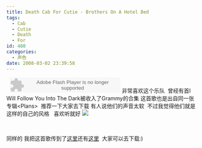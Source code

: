 ```yaml
---
title: Death Cab For Cutie - Brothers On A Hotel Bed
tags:
  - Cab
  - Cutie
  - Death
  - For
id: 480
categories:
  - 声色
date: 2008-03-02 23:39:58
---
```


&nbsp;
<object classid="clsid:d27cdb6e-ae6d-11cf-96b8-444553540000" codebase="http://download.macromedia.com/pub/shockwave/cabs/flash/swflash.cab#version=6,0,40,0" width="290" height="40"><param name="src" value="http://www.allenle.cn/simpleMp3er/audioplayer.swf?soundFile=http://danielfree.fileave.com/10-BrothersOnAHotelBed.mp3&amp;playerID=10&amp;bg=0xeeeeee&amp;leftbg=0x99ff00&amp;lefticon=0x666666&amp;rightbg=0x666666&amp;rightbghover=0x99ff00&amp;righticon=0xffffff&amp;righticonhover=0xffffff&amp;text=0x666666&amp;slider=0x666666&amp;track=0xFFFFFF&amp;border=0x666666&amp;loader=0x99ff00&amp;" /><param name="width" value="290" /><param name="height" value="40" /><embed type="application/x-shockwave-flash" src="http://www.allenle.cn/simpleMp3er/audioplayer.swf?soundFile=http://danielfree.fileave.com/10-BrothersOnAHotelBed.mp3&amp;playerID=10&amp;bg=0xeeeeee&amp;leftbg=0x99ff00&amp;lefticon=0x666666&amp;rightbg=0x666666&amp;rightbghover=0x99ff00&amp;righticon=0xffffff&amp;righticonhover=0xffffff&amp;text=0x666666&amp;slider=0x666666&amp;track=0xFFFFFF&amp;border=0x666666&amp;loader=0x99ff00&amp;" width="290" height="40"></embed></object>
非常喜欢这个乐队&nbsp; 曾经有首I Will Follow You Into The Dark被收入了Grammy的合集
这首歌也是出自同一张专辑&lt;Plans&gt;&nbsp; 推荐一下大家去下载
有人说他们的声音太软&nbsp; 不过我觉得他们就是这样的自己的风格&nbsp;&nbsp; 喜欢听就好
![](http://media.collegepublisher.com/media/paper937/stills/43219d61a620a-91-1.jpg)

&nbsp;

同样的 我把这首歌传到了[这里](http://www.mediafire.com/?jsjjim1n2id)还有[这里](http://danielfree.fileave.com/10-BrothersOnAHotelBed.mp3)&nbsp; 大家可以去下载:)&nbsp;
